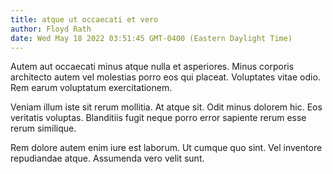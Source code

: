 ```yaml
---
title: atque ut occaecati et vero
author: Floyd Rath
date: Wed May 18 2022 03:51:45 GMT-0400 (Eastern Daylight Time)
---
```

Autem aut occaecati minus atque nulla et asperiores. Minus corporis architecto autem vel molestias porro eos qui placeat. Voluptates vitae odio. Rem earum voluptatum exercitationem.

 Veniam illum iste sit rerum mollitia. At atque sit. Odit minus dolorem hic. Eos veritatis voluptas. Blanditiis fugit neque porro error sapiente rerum esse rerum similique.

 Rem dolore autem enim iure est laborum. Ut cumque quo sint. Vel inventore repudiandae atque. Assumenda vero velit sunt.